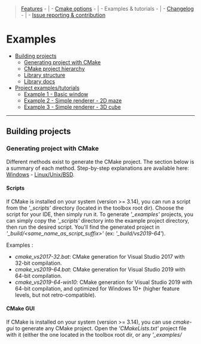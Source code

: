 > [Features](../FEATURES.md) - | - [Cmake options](../README.md#cmake-options) - | - Examples &amp; tutorials - | - [Changelog](../CHANGELOG.md) - | - [Issue reporting &amp; contribution](../CONTRIBUTING.md)

# Examples

* [Building projects](#building-projects)
    * [Generating project with CMake](#generating-project-with-cmake)
    * [CMake project hierarchy](#cmake-project-hierarchy)
    * [Library structure](#library-structure)
    * [Library docs](#library-docs)
* [Project examples/tutorials](#project-examplestutorials)
    * [Example 1 - Basic window](#example-1---basic-window)
    * [Example 2 - Simple renderer - 2D maze](#example-2---simple-renderer---2d-maze)
    * [Example 3 - Simple renderer - 3D cube](#example-3---simple-renderer---3d-cube)

---

## Building projects

### Generating project with CMake

Different methods exist to generate the CMake project. The section below is a summary of each method.
Step-by-step explanations are available here: [Windows](./build_steps_windows.txt) - [Linux/Unix/BSD](./build_steps_linux.txt).

#### Scripts

If CMake is installed on your system (version >= 3.14), you can run a script from the *'_scripts'* directory (located in the toolbox root dir).
Choose the script for your IDE, then simply run it. To generate *'_examples'* projects,
you can simply copy the *'_scripts'* directory into the example project directory, then run the desired script.
You'll find the generated project in *'_build/<same_name_as_script_suffix>'* (ex: *'_build/vs2019-64'*).

Examples :
* *cmake_vs2017-32.bat*: CMake generation for Visual Studio 2017 with 32-bit compilation.
* *cmake_vs2019-64.bat*: CMake generation for Visual Studio 2019 with 64-bit compilation.
* *cmake_vs2019-64-win10*: CMake generation for Visual Studio 2019 with 64-bit compilation, and optimized for Windows 10+ (higher feature levels, but not retro-compatible).

#### CMake GUI

If CMake is installed on your system (version >= 3.14), you can use *cmake-gui* to generate any CMake project.
Open the *'CMakeLists.txt'* project file with it (either the one located in the toolbox root dir, or any *'_examples/<title>/CMakeLists.txt'*).
Then set some CMake options (if you don't want the default values). See [list of CMake options](../README.md#cmake-options).

Use the *Configure* button to create the project cache for a specific IDE (don't forget to set the "Optional platform" with the target architecture: 32/64-bit/ARM).
The *Generate* button then creates the project files for the selected IDE.
Finally, click the *Open project* button.

#### CMake-compatible IDE

Some IDEs/editors (VSCode, CLion...) can directly open *'CMakeLists.txt'* files as projects.
Set the appropriate [CMake options](../README.md#cmake-options) in them (if you don't want the default values).


### CMake project hierarchy

The Pandora Toolbox project has its own CMake framework (called CWork), to make CMake management a lot easier.
This framework can also be used (or not) for parent projects with Pandora libs as dependencies.
[Various CMake options](../README.md#cmake-options) are available for the Pandora libs (and for parent projects using CWork too).

Different approaches can be used to include the Pandora libs:
* Open the root *'CMakeLists.txt'* (located in the root directory of the toolbox) as a project solution.
  Compile it and install it locally, then include the locally installed libs in your own project.
  This may look like the best approach, but it's not convenient at all for open projects with online CIs and many contributors.
* Use the CWork framework for [your own project](./cmake/project.txt) too, and directly include the Pandora libs
  (either as [internal libs in the same solution](./cmake/direct_solution.txt), or preferably [as sub-solution libs](./cmake/parent_solution.txt) in a git submodule).
  All the CWork functions/macros that can be used are located and documented in *'_cmake/cwork.cmake'*. Other Cwork files contain internal mechanics.
  Note that extra module finders can be added in *'_cmake/modules'* to access external libraries (such as SDL, Qt, Nuklear...).
* Create an intermediate "sub-solution" CMake file with CWork (to include Pandora libs as internal libs), then add it as a subdirectory in your own CMake project.
  See the root toolbox *'CMakeLists.txt'* [file](../CMakeLists.txt) as an inspiration for your intermediate file (or use it, to include all libs).


### Library structure

Each Pandora library and example is structured the same way :
|  directory  |            content            |
|-------------|-------------------------------|
| include     | source code headers (*.h): those are the files to include in your project (they also contain docs/comments). |
| src         | source code implementation (*.cpp): private implementation of classes/modules exposed in *'include'*.|
| test        | unit tests for each testable class/module exposed in *'include'*.                                    |
| tools       | debugging tools, advanced test utilities or other related apps.                                      |
| shaders     | source code of shaders (*.hlsl/.vert/.frag): API-specific shaders for rendering (in examples).       |
| resources   | resource files: textures, sprites, icons, cursors... (in examples)                                   |

For each feature exposed in *'include'*, [check development status and compatibility here](../FEATURES.md).

Note: resource files are copied into the build directory at generation, and refreshed after each compilation.
If no compilation occurs (no C++ source changed), resources won't be refreshed!
To test resource files after changing them, you may need to change a C++ file (adding then removing a space does the trick).

Some common resources are shared by all libraries. They're located in the Pandora toolbox root directory :
|  directory  |            content            |
|-------------|-------------------------------|
| _cmake      | CWork files (CMake framework) + CMake module finders                                                 |
| _scripts    | Scripts for easy CMake project generation (per IDE and platform).                                    |
| _libs       | external libraries: submodules (ex: gtest) and libraries downloaded by CMake modules (glm, dxtk...). |
| _img        | images, icons and other resources: used for unit tests, tools, and readme files.                     |


### Library docs

![Code comments](./_img/project_docs.png)

Each feature is documented in the source code headers in the *'include'* directory of each library.
To discover the possibilities of a specific feature, the simplest approach is to take a look at the comments present in the header file.
It also provides a quick overview of the available methods, and also remarks/advices on how to use them efficiently.
However, this approach can be complex when you're not sure about which feature file to use.

It's useful to have a global reference to search for features.
For that purpose, docs can be generated in the form of web pages.
To generate docs:
* Doxygen must be installed on your system (it's available for free on most platforms).
* The Doxygen executable must be referenced in the PATH environment variable.
* When generating the project, the CWORK_DOCS cmake option must be ON (default: OFF).
* This option will create special targets in the IDE project, called <lib_name>.docs.
* Compiling those targets will generate the web pages (*'_docs/index.html'* in each lib).


---

## Project examples/tutorials

A few examples and tutorials are available, to learn how to create simple windows and renderers with the Pandora libs.
Some of them can also be used as boilerplate projects.

After [generating a project with CMake](#generating-project-with-cmake) (by copying *'_scripts'* or using GUI/IDE), the project can be open.
Before building anything, select the example project as active startup target:

![Select startup project](./_img/project_start.png)

The project can then be built, executed and debugged. Note that additional [CMake options](../README.md#cmake-options) can be set.


### Example 1 - Basic window

![Example01](./_img/01_base_window.png)

> [Tutorial](./01_base_window/README.md) - | - [Project files](./01_base_window)

A simple window, with homothety (when resized), a custom icon and cursor, and a background color that changes on click.
Good entry point to understand the window and event system.


### Example 2 - Simple renderer - 2D maze

![Example02](./_img/02_simple_renderer_2D_maze.jpg)

> [Project files](./02_simple_renderer_2D_maze)

Basic 2D renderer, using a tileset to display a generated maze.
The window features 2D rectangles and sprites, and simple keyboard management (to allow the user to play).

Shader management in this example is as simple as it gets: a single group of 2D shaders that never change.
To simplify the project, no shader pre-compilation is configured (see example 3 for that).

The target *'deploy_shaders'* must be "built" at least once to be able to launch the game.
To test shaders after modifying them, you can also call the target *'deploy_shaders'*.


### Example 3 - Simple renderer - 3D cube

![Example03](./_img/03_simple_renderer_3D_cube.jpg)

> [Project files](./03_simple_renderer_3D_cube)

Simple 3D renderer, with a third-person camera view rotating around a wooden crate on mouse click.
The window features mouse capture, simple geometry, sprites (title/commands), depth testing, fixed lights, anti-aliasing, and a simple material management system.

Note: shaders are included as raw text files. Unfortunately, most IDEs fail at properly detecting shader models and types.
To avoid errors, shader management is disabled in the *'CMakeLists.txt'* file, with the line:

> set_source_files_properties(${_shaderFile} PROPERTIES VS_TOOL_OVERRIDE "None")

This line can be commented (*'#'*) to allow shader debugging/compilation.
However, the shader type and model will need to be configured in the IDE properties of EACH shader file.
They'll also need to be reconfigured everytime the project is regenerated (when the CMake file changes).

To test shaders after modifying them, you can call the target *'build_shaders'* / *'deploy_shaders'*.
Note that recompiling the C++ project after a modification will automatically trigger a call to the available target.
The available target depends on the option **CWORK_SHADER_COMPILERS** (set at the top of the CMake file):
* **ON**: enable shader compilation at runtime. Shader sources are only deployed (target *'deploy_shaders'*) and will be compiled during execution.
    This is the default value, because it doesn't require Python and makes things easier during development.
* **OFF**: disable compilation at runtime. Shader sources are pre-compiled (target *'build_shaders'*) and will just be read during execution.
    This is the best choice for production builds, but it requires Python 3.4+ and will fail if any of the shaders is invalid.

---

[Go to TOP](#examples)
